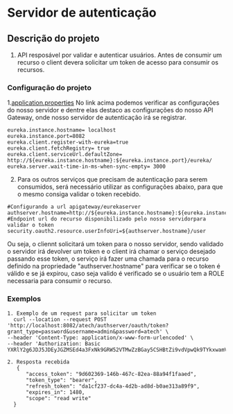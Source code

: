# Servidor de autenticação

## Descrição do projeto
1. API resposável por validar e autenticar usuários. Antes de consumir um recurso o client
devera solicitar um token de acesso para consumir os recursos.

### Configuração do projeto
  1.[application.properties](https://github.com/viniciuscomics/atech-config/blob/master/atech-auth-server.properties)
    No link acima podemos verificar as configurações do nosso servidor e dentre elas destaco as configurações 
    do nosso API Gateway, onde nosso servidor de autenticação irá se registrar.
    
    eureka.instance.hostname= localhost
    eureka.instance.port=8082
    eureka.client.register-with-eureka=true
    eureka.client.fetchRegistry= true
    eureka.client.serviceUrl.defaultZone= http://${eureka.instance.hostname}:${eureka.instance.port}/eureka/
    eureka.server.wait-time-in-ms-when-sync-empty= 3000
    
  2. Para os outros serviços que precisam de autenticação para serem consumidos, será necessário utilizar as configurações 
  abaixo, para que o mesmo consiga validar o token recebido.
  
    #Configurando a url apigateway/eurekaserver
    authserver.hostname=http://${eureka.instance.hostname}:${eureka.instance.port}/atech/authserver
    #Endpoint url do recurso disponibilizado pelo nosso servidorpara validar o token
    security.oauth2.resource.userInfoUri=${authserver.hostname}/user  
  Ou seja, o cliennt solicitará um token para o nosso servidor, sendo validado o servidor irá devolver um token 
  e o client irá chamar o serviço desejado passando esse token, o serviço irá fazer uma chamada para o recurso 
  definido na propriedade "authserver.hostname" para verificar se o token é válido e se já expirou, 
  caso seja valido é verificado se o usuário tem a ROLE necessaria para consumir o recurso. 
  
  ### Exemplos
    1. Exemplo de um request para solicitar um token
      curl --location --request POST 'http://localhost:8082/atech/authserver/oauth/token?grant_type=password&username=admin&password=atech' \
    --header 'Content-Type: application/x-www-form-urlencoded' \
    --header 'Authorization: Basic YXRlY2g6JDJ5JDEyJGZMSEd4a3FxNk9GRW52VTMwZzBGay5CSHBtZi9vdVpwQk9TYkxwamV2RzVmTjlNNUFhaFJ5'
    
    2. Resposta recebida
       {
          "access_token": "9d602369-146b-467c-82ea-88a94f1faaed",
          "token_type": "bearer",
          "refresh_token": "da1cf237-dc4a-4d2b-ad8d-b0ae313a89f9",
          "expires_in": 1480,
          "scope": "read write"
      }     
     
  
 
  
